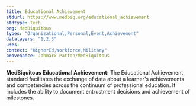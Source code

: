 ```yaml
---
title: Educational Achievement 
stdurl: https://www.medbiq.org/educational_achievement
stdtype: Tech
org: MedBiquitous
types: "Organizational,Personal,Event,Achievement"
datalayers: "1,2,3"
uses:
context: "HigherEd,Workforce,Military"
provenance: Johmarx Patton/MedBiquitous
---
```

**MedBiquitous Educational Achievement:** The Educational Achievement standard facilitates the exchange of data about a learner's achievements and competencies across the continuum of professional education. It includes the ability to document entrustment decisions and achievement of milestones.